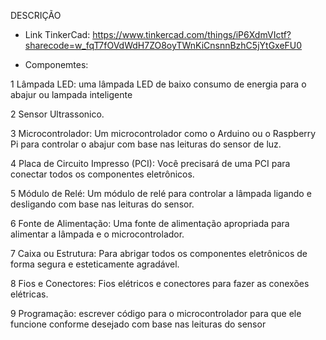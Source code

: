 DESCRIÇÃO

- Link TinkerCad: https://www.tinkercad.com/things/iP6XdmVIctf?sharecode=w_fqT7fOVdWdH7ZO8oyTWnKiCnsnnBzhC5jYtGxeFU0

- Componemtes:
  
1 Lâmpada LED: uma lâmpada LED de baixo consumo de energia para o abajur ou lampada inteligente

2 Sensor Ultrassonico.

3 Microcontrolador: Um microcontrolador como o Arduino ou o Raspberry Pi para controlar o abajur com base nas leituras do sensor de luz.

4 Placa de Circuito Impresso (PCI): Você precisará de uma PCI para conectar todos os componentes eletrônicos.

5 Módulo de Relé: Um módulo de relé para controlar a lâmpada ligando e desligando com base nas leituras do sensor.

6 Fonte de Alimentação: Uma fonte de alimentação apropriada para alimentar a lâmpada e o microcontrolador.

7 Caixa ou Estrutura: Para abrigar todos os componentes eletrônicos de forma segura e esteticamente agradável.

8 Fios e Conectores: Fios elétricos e conectores para fazer as conexões elétricas.

9 Programação: escrever código para o microcontrolador para que ele funcione conforme desejado com base nas leituras do sensor
